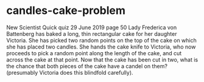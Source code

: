 # candles-cake-problem
New Scientist Quick quiz 29 June 2019 page 50
Lady Frederica von Battenberg has baked a long, thin rectangular cake for her daughter Victoria. She has picked two random points on the top of the cake on which she has placed two candles. She hands the cake knife to Victoria, who now proceeds to pick a random point along the length of the cake, and cut across the cake at that point. Now that the cake has been cut in two, what is the chance that both pieces of the cake have a candel on them? (presumably Victoria does this blindfold carefully).
